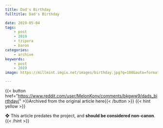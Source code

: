 ```yaml
---
title: Dad's Birthday
fulltitle: Dad's Birthday

date: 2019-05-04
tags:
    - post
    - 2019
    - tzipora
    - baron
categories:
    - archive
keywords:
    - post
    - 2019
image: https://millmint.imgix.net/images/birthday.jpg?q=100&auto=format

---
```

{{< button href="https://www.reddit.com/user/MelonKony/comments/bkgww9/dads_birthday/" >}}Archived from the original article here{{< /button >}}
{{< hint yellow >}}

❖ This article predates the project, and **should be considered non-canon**.
{{< /hint >}}
